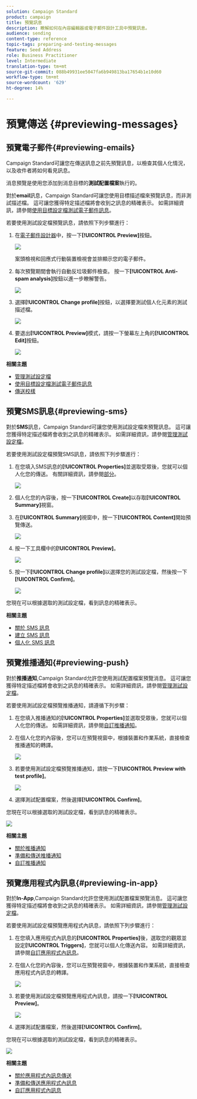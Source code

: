 ```yaml
---
solution: Campaign Standard
product: campaign
title: 預覽訊息
description: 瞭解如何在內容編輯器或電子郵件設計工具中預覽訊息。
audience: sending
content-type: reference
topic-tags: preparing-and-testing-messages
feature: Seed Address
role: Business Practitioner
level: Intermediate
translation-type: tm+mt
source-git-commit: 088b49931ee5047fa6b949813ba17654b1e10d60
workflow-type: tm+mt
source-wordcount: '629'
ht-degree: 14%

---
```



# 預覽傳送 {#previewing-messages}

## 預覽電子郵件{#previewing-emails}

Campaign Standard可讓您在傳送訊息之前先預覽訊息，以檢查其個人化情況，以及收件者將如何看見訊息。

消息預覽是使用您添加到消息目標的&#x200B;**測試配置檔案**&#x200B;執行的。

對於&#x200B;**email**&#x200B;訊息，Campaign Standard可讓您使用目標描述檔來預覽訊息，而非測試描述檔。 這可讓您獲得特定描述檔將會收到之訊息的精確表示。 如需詳細資訊，請參閱[使用目標設定檔測試電子郵件訊息](../../sending/using/testing-messages-using-target.md)。

若要使用測試設定檔預覽訊息，請依照下列步驟進行：

1. 在[電子郵件設計器](../../designing/using/designing-content-in-adobe-campaign.md)中，按一下&#x200B;**[!UICONTROL Preview]**&#x200B;按鈕。

   ![](assets/sending_preview.png)

   案頭檢視和回應式行動裝置檢視會並排顯示您的電子郵件。

1. 每次預覽期間會執行自動反垃圾郵件檢查。 按一下&#x200B;**[!UICONTROL Anti-spam analysis]**&#x200B;按鈕以進一步瞭解警告。

   ![](assets/sending_anti-spam_analysis.png)

1. 選擇&#x200B;**[!UICONTROL Change profile]**&#x200B;按鈕，以選擇要測試個人化元素的測試描述檔。

   ![](assets/sending_test-profile.png)

1. 要退出&#x200B;**[!UICONTROL Preview]**&#x200B;模式，請按一下螢幕左上角的&#x200B;**[!UICONTROL Edit]**&#x200B;按鈕。

   ![](assets/sending_preview_edit.png)

**相關主題**

* [管理測試設定檔](../../audiences/using/managing-test-profiles.md)
* [使用目標設定檔測試電子郵件訊息](../../sending/using/testing-messages-using-target.md)
* [傳送校樣](../../sending/using/sending-proofs.md)

## 預覽SMS訊息{#previewing-sms}

對於&#x200B;**SMS**&#x200B;訊息，Campaign Standard可讓您使用測試設定檔來預覽訊息。 這可讓您獲得特定描述檔將會收到之訊息的精確表示。 如需詳細資訊，請參閱[管理測試設定檔](../../audiences/using/managing-test-profiles.md)。

若要使用測試設定檔預覽SMS訊息，請依照下列步驟進行：

1. 在您填入SMS訊息的&#x200B;**[!UICONTROL Properties]**&#x200B;並選取受眾後，您就可以個人化您的傳送。 有關詳細資訊，請參閱[部分](../../channels/using/personalizing-sms-messages.md)。

   ![](assets/sms_preview.png)

1. 個人化您的內容後，按一下&#x200B;**[!UICONTROL Create]**&#x200B;以存取&#x200B;**[!UICONTROL Summary]**&#x200B;視窗。

1. 在&#x200B;**[!UICONTROL Summary]**&#x200B;視窗中，按一下&#x200B;**[!UICONTROL Content]**&#x200B;開始預覽傳送。

   ![](assets/sms_preview_2.png)

1. 按一下工具欄中的&#x200B;**[!UICONTROL Preview]**。

   ![](assets/sms_preview_3.png)

1. 按一下&#x200B;**[!UICONTROL Change profile]**&#x200B;以選擇您的測試設定檔，然後按一下&#x200B;**[!UICONTROL Confirm]**。

   ![](assets/sms_preview_4.png)

您現在可以根據選取的測試設定檔，看到訊息的精確表示。

**相關主題**

* [關於 SMS 訊息](../../channels/using/about-sms-messages.md)
* [建立 SMS 訊息](../../channels/using/creating-an-sms-message.md)
* [個人化 SMS 訊息](../../channels/using/personalizing-sms-messages.md)

## 預覽推播通知{#previewing-push}

對於&#x200B;**推播通知**,Campaign Standard允許您使用測試配置檔案預覽消息。 這可讓您獲得特定描述檔將會收到之訊息的精確表示。 如需詳細資訊，請參閱[管理測試設定檔](../../audiences/using/managing-test-profiles.md)。

若要使用測試設定檔預覽推播通知，請遵循下列步驟：

1. 在您填入推播通知的&#x200B;**[!UICONTROL Properties]**&#x200B;並選取受眾後，您就可以個人化您的傳送。 如需詳細資訊，請參閱[自訂推播通知](../../channels/using/customizing-a-push-notification.md)。

1. 在個人化您的內容後，您可以在預覽視窗中，根據裝置和作業系統，直接檢查推播通知的轉譯。

   ![](assets/push_preview.png)

1. 若要使用測試設定檔預覽推播通知，請按一下&#x200B;**[!UICONTROL Preview with test profile]**。

   ![](assets/push_preview_2.png)

1. 選擇測試配置檔案，然後選擇&#x200B;**[!UICONTROL Confirm]**。

您現在可以根據選取的測試設定檔，看到訊息的精確表示。

![](assets/push_preview_3.png)

**相關主題**

* [關於推播通知](../../channels/using/about-push-notifications.md)
* [準備和傳送推播通知](../../channels/using/preparing-and-sending-a-push-notification.md)
* [自訂推播通知](../../channels/using/customizing-a-push-notification.md)

## 預覽應用程式內訊息{#previewing-in-app}

對於&#x200B;**In-App**,Campaign Standard允許您使用測試配置檔案預覽消息。 這可讓您獲得特定描述檔將會收到之訊息的精確表示。 如需詳細資訊，請參閱[管理測試設定檔](../../audiences/using/managing-test-profiles.md)。

若要使用測試設定檔預覽應用程式內訊息，請依照下列步驟進行：

1. 在您填入應用程式內訊息的&#x200B;**[!UICONTROL Properties]**&#x200B;後，選取您的觀眾並設定&#x200B;**[!UICONTROL Triggers]**，您就可以個人化傳送內容。 如需詳細資訊，請參閱[自訂應用程式內訊息](../../channels/using/customizing-an-in-app-message.md)。

1. 在個人化您的內容後，您可以在預覽視窗中，根據裝置和作業系統，直接檢查應用程式內訊息的轉譯。

   ![](assets/in_app_preview.png)

1. 若要使用測試設定檔預覽應用程式內訊息，請按一下&#x200B;**[!UICONTROL Preview]**。

   ![](assets/in_app_preview_2.png)

1. 選擇測試配置檔案，然後選擇&#x200B;**[!UICONTROL Confirm]**。

您現在可以根據選取的測試設定檔，看到訊息的精確表示。

![](assets/in_app_preview_3.png)

**相關主題**

* [關於應用程式內訊息傳送](../../channels/using/about-in-app-messaging.md)
* [準備和傳送應用程式內訊息](../../channels/using/preparing-and-sending-an-in-app-message.md)
* [自訂應用程式內訊息](../../channels/using/customizing-an-in-app-message.md)